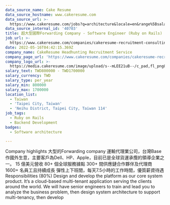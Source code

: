 ```yaml
---
data_source_name: Cake Resume
data_source_hostname: www.cakeresume.com
data_source_url: >-
  https://www.cakeresume.com/jobs?q=architecture&locale=en&range%5Bsalary_range%5D%5Bmin%5D=1000000&page=4
data_source_internal_id: '40703'
title: 超大型國際Forwarding Company - Software Engineer (Ruby on Rails) - TC
job_url: >-
  https://www.cakeresume.com/companies/cakeresume-recruitment-consulting/jobs/19f0cc
date: 2022-05-16T04:42:15.369Z
company_name: CakeResume Headhunting Recruitment Service
company_page_url: 'https://www.cakeresume.com/companies/cakeresume-recruitment-consulting'
company_logo_url: >-
  https://media.cakeresume.com/image/upload/s--mLEE21uB--/c_pad,fl_png8,h_200,w_200/v1620881212/vdbipassrdfr8omwzeq6.png
salary_text: TWD800000 - TWD1700000
salary_currency: TWD
salary_type: per_year
salary_min: 800000
salary_max: 1700000
location_list:
  - Taiwan
  - 'Taipei City, Taiwan'
  - 'Neihu District, Taipei City, Taiwan 114'
job_tags:
  - Ruby on Rails
  - Backend Development
badges:
  - Software architecture

---
```


Company highlights 大型的Forwarding company 運輸代理業公司，台灣Base作國外生意，主要客戶為Dell、HP、Apple，目前已是全球貨運承攬的領導企業之一。 15 億美元營收 80+ 個全球服務據點 300+ 間供應鏈合作夥伴及代理商 1600+ 名員工且持續成長 彈性上下班間，每天7.5小時的工作時間，優質薪資待遇 Responsibilities (80%) Design and develop the platform as our core system product. It’s a cloud-based multi-tenant application serving the clients around the world. We will have senior engineers to train and lead you to analyze the business problem, then design system architecture to support multi-tenancy, then develop
